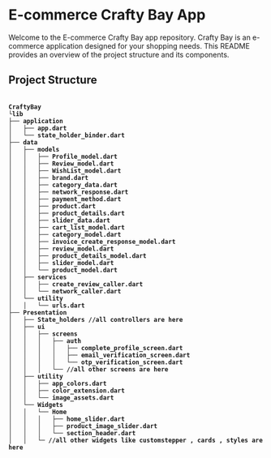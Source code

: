 <!DOCTYPE html>
<html>
<body>
  <h1>E-commerce Crafty Bay App</h1>
  <p>Welcome to the E-commerce Crafty Bay app repository. Crafty Bay is an e-commerce application designed for your shopping needs. This README provides an overview of the project structure and its components.</p>

  <h2>Project Structure</h2>
  <pre>
    <code><b>
CraftyBay
└lib
├── application
│   ├── app.dart
│   └── state_holder_binder.dart
├── data
│   ├── models
│   │   ├── Profile_model.dart
│   │   ├── Review_model.dart
│   │   ├── WishList_model.dart
│   │   ├── brand.dart
│   │   ├── category_data.dart
│   │   ├── network_response.dart
│   │   ├── payment_method.dart
│   │   ├── product.dart
│   │   ├── product_details.dart
│   │   ├── slider_data.dart
│   │   ├── cart_list_model.dart
│   │   ├── category_model.dart
│   │   ├── invoice_create_response_model.dart
│   │   ├── review_model.dart
│   │   ├── product_details_model.dart
│   │   ├── slider_model.dart
│   │   └── product_model.dart
│   ├── services
│   │   ├── create_review_caller.dart
│   │   └── network_caller.dart
│   └── utility
│   │   └── urls.dart
├── Presentation 
│   ├── State_holders //all controllers are here
│   ├── ui
│   │   ├── screens
│   │   │   ├── auth
│   │   │   │   ├── complete_profile_screen.dart      
│   │   │   │   ├── email_verification_screen.dart
│   │   │   │   └── otp_verification_screen.dart
│   │   │   └── //all other screens are here
│   ├── utility
│   │   ├── app_colors.dart
│   │   ├── color_extension.dart
│   │   └── image_assets.dart
│   └── Widgets
│   │   └── Home
│   │   │   ├── home_slider.dart
│   │   │   ├── product_image_slider.dart
│   │   │   └── section_header.dart
│   │   └─ //all other widgets like customstepper , cards , styles are here
    </b> </code>
  </pre>
</body>
</html>
